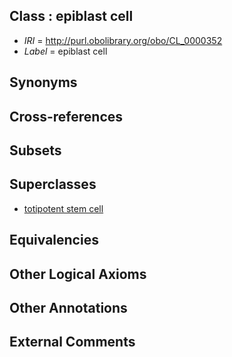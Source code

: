 
## Class : epiblast cell

 * *IRI* = http://purl.obolibrary.org/obo/CL_0000352
 * *Label* = epiblast cell

## Synonyms


## Cross-references


## Subsets


## Superclasses

 * [totipotent stem cell](../../CL/52/CL_0000052.md)

## Equivalencies


## Other Logical Axioms


## Other Annotations


## External Comments

